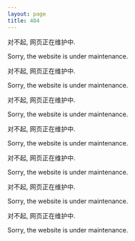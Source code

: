 ```yaml
---
layout: page
title: 404
---
```


对不起, 网页正在维护中.

Sorry, the website is under maintenance.

对不起, 网页正在维护中.

Sorry, the website is under maintenance.

对不起, 网页正在维护中.

Sorry, the website is under maintenance.

对不起, 网页正在维护中.

Sorry, the website is under maintenance.

对不起, 网页正在维护中.

Sorry, the website is under maintenance.

对不起, 网页正在维护中.

Sorry, the website is under maintenance.

对不起, 网页正在维护中.

Sorry, the website is under maintenance.
